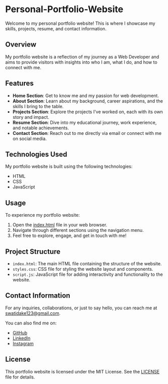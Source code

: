 # Personal-Portfolio-Website

Welcome to my personal portfolio website! This is where I showcase my skills, projects, resume, and contact information.

## Overview

My portfolio website is a reflection of my journey as a Web Developer and aims to provide visitors with insights into who I am, what I do, and how to connect with me.

## Features

- **Home Section**: Get to know me and my passion for web development.
- **About Section**: Learn about my background, career aspirations, and the skills I bring to the table.
- **Projects Section**: Explore the projects I've worked on, each with its own story and impact.
- **Resume Section**: Dive into my educational journey, work experience, and notable achievements.
- **Contact Section**: Reach out to me directly via email or connect with me on social media.

## Technologies Used

My portfolio website is built using the following technologies:

- HTML
- CSS
- JavaScript

## Usage

To experience my portfolio website:

1. Open the [index.html](index.html) file in your web browser.
2. Navigate through different sections using the navigation menu.
3. Feel free to explore, engage, and get in touch with me!

## Project Structure

- `index.html`: The main HTML file containing the structure of the website.
- `styles.css`: CSS file for styling the website layout and components.
- `script.js`: JavaScript file for adding interactivity and functionality to the website.

## Contact Information

For any inquiries, collaborations, or just to say hello, you can reach me at swatidake123@gmail.com. 

You can also find me on:

- [GitHub](https://github.com/swatidake)
- [LinkedIn](https://www.linkedin.com/in/swati-dake-16a6001b9/)
- [Instagram](https://www.instagram.com/swatidake_05/)

## License

This portfolio website is licensed under the MIT License. See the [LICENSE](LICENSE) file for details.

